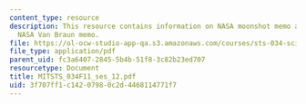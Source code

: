 ```yaml
---
content_type: resource
description: This resource contains information on NASA moonshot memo after sputnik.
  NASA Van Braun memo.
file: https://ol-ocw-studio-app-qa.s3.amazonaws.com/courses/sts-034-science-communication-a-practical-guide-fall-2011/3f707ff1c14207980c2d4468114771f7_MITSTS_034F11_ses_12.pdf
file_type: application/pdf
parent_uid: fc3a6407-2845-5b4b-51f8-3c82b23ed707
resourcetype: Document
title: MITSTS_034F11_ses_12.pdf
uid: 3f707ff1-c142-0798-0c2d-4468114771f7
---
```

